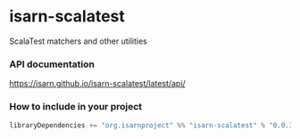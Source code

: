 # isarn-scalatest
ScalaTest matchers and other utilities

### API documentation
https://isarn.github.io/isarn-scalatest/latest/api/

### How to include in your project

``` scala
libraryDependencies += "org.isarnproject" %% "isarn-scalatest" % "0.0.3"
```

